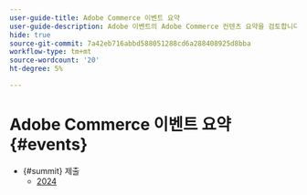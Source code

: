```yaml
---
user-guide-title: Adobe Commerce 이벤트 요약
user-guide-description: Adobe 이벤트의 Adobe Commerce 컨텐츠 요약을 검토합니다.
hide: true
source-git-commit: 7a42eb716abbd588051288cd6a288408925d8bba
workflow-type: tm+mt
source-wordcount: '20'
ht-degree: 5%

---
```



# Adobe Commerce 이벤트 요약 {#events}

+ {#summit} 제출
   + [2024](summit/2024.md)
